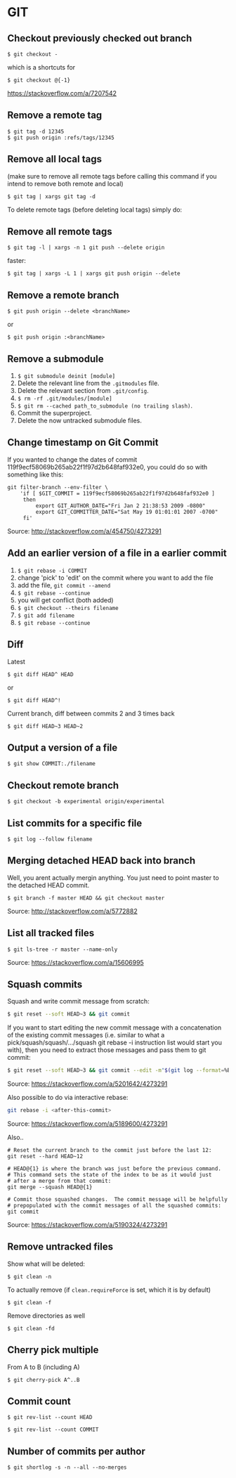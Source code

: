 # GIT

## Checkout previously checked out branch

```
$ git checkout -
```

which is a shortcuts for

```
$ git checkout @{-1}
```

<https://stackoverflow.com/a/7207542>

## Remove a remote tag

```
$ git tag -d 12345
$ git push origin :refs/tags/12345
```

## Remove all local tags

(make sure to remove all remote tags before calling this command if you intend to
remove both remote and local)
```
$ git tag | xargs git tag -d
```
To delete remote tags (before deleting local tags) simply do:

## Remove all remote tags

```
$ git tag -l | xargs -n 1 git push --delete origin
```

faster:

```
$ git tag | xargs -L 1 | xargs git push origin --delete
```

## Remove a remote branch

```
$ git push origin --delete <branchName>
```

or

```
$ git push origin :<branchName>
```

## Remove a submodule

1. `$ git submodule deinit [module]`
2. Delete the relevant line from the `.gitmodules` file.
3. Delete the relevant section from `.git/config`.
4. `$ rm -rf .git/modules/[module]`
5. `$ git rm --cached path_to_submodule (no trailing slash)`.
6. Commit the superproject.
7. Delete the now untracked submodule files.

## Change timestamp on Git Commit

If you wanted to change the dates of commit
119f9ecf58069b265ab22f1f97d2b648faf932e0, you could do so with something like
this:

```
git filter-branch --env-filter \
    'if [ $GIT_COMMIT = 119f9ecf58069b265ab22f1f97d2b648faf932e0 ]
     then
         export GIT_AUTHOR_DATE="Fri Jan 2 21:38:53 2009 -0800"
         export GIT_COMMITTER_DATE="Sat May 19 01:01:01 2007 -0700"
     fi'
```


Source: <http://stackoverflow.com/a/454750/4273291>

## Add an earlier version of a file in a earlier commit

1. `$ git rebase -i COMMIT`
2. change 'pick' to 'edit' on the commit where you want to add the file
3. add the file, `git commit --amend`
4. `$ git rebase --continue`
5. you will get conflict (both added)
6. `$ git checkout --theirs filename`
7. `$ git add filename`
8. `$ git rebase --continue`

## Diff


Latest 
```
$ git diff HEAD^ HEAD
```

or

```
$ git diff HEAD^!
```

Current branch, diff between commits 2 and 3 times back

```
$ git diff HEAD~3 HEAD~2
```

## Output a version of a file

```
$ git show COMMIT:./filename
```

## Checkout remote branch

```
$ git checkout -b experimental origin/experimental
```

## List commits for a specific file

```
$ git log --follow filename
```

## Merging detached HEAD back into branch

Well, you arent actually mergin anything. You just need
to point master to the detached HEAD commit.

```
$ git branch -f master HEAD && git checkout master
```

Source: <http://stackoverflow.com/a/5772882>


## List all tracked files

```
$ git ls-tree -r master --name-only
```

Source: <https://stackoverflow.com/a/15606995>

## Squash commits

Squash and write commit message from scratch:

```sh
$ git reset --soft HEAD~3 && git commit
```

If you want to start editing the new commit message with a concatenation of the existing commit messages (i.e. similar to what a pick/squash/squash/…/squash git
rebase -i instruction list would start you with), then you need to extract those messages and pass them to git commit:

```sh
$ git reset --soft HEAD~3 && git commit --edit -m"$(git log --format=%B --reverse HEAD..HEAD@{1})"
```

Source: <https://stackoverflow.com/a/5201642/4273291>

Also possible to do via interactive rebase:

```sh
git rebase -i <after-this-commit>
```

Source: <https://stackoverflow.com/a/5189600/4273291>

Also..

```
# Reset the current branch to the commit just before the last 12:
git reset --hard HEAD~12

# HEAD@{1} is where the branch was just before the previous command.
# This command sets the state of the index to be as it would just
# after a merge from that commit:
git merge --squash HEAD@{1}

# Commit those squashed changes.  The commit message will be helpfully
# prepopulated with the commit messages of all the squashed commits:
git commit
```

Source: <https://stackoverflow.com/a/5190324/4273291>

## Remove untracked files

Show what will be deleted:

```
$ git clean -n
```

To actually remove (if `clean.requireForce` is set, which it is by default)


```
$ git clean -f
```

Remove directories as well

```
$ git clean -fd
```

## Cherry pick multiple

From A to B (including A)

```
$ git cherry-pick A^..B
```

## Commit count

```
$ git rev-list --count HEAD
```

```
$ git rev-list --count COMMIT
```

## Number of commits per author

```
$ git shortlog -s -n --all --no-merges
```
